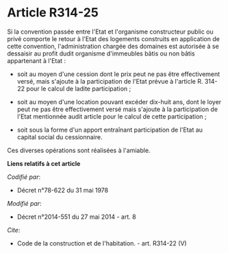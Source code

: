 # Article R314-25

Si la convention passée entre l'Etat et l'organisme constructeur public ou privé comporte le retour à l'Etat des logements
construits en application de cette convention, l'administration chargée des domaines est autorisée à se dessaisir au profit
dudit organisme d'immeubles bâtis ou non bâtis appartenant à l'Etat :

- soit au moyen d'une cession dont le prix peut ne pas être effectivement versé, mais s'ajoute à la participation de l'Etat
prévue à l'article R. 314-22 pour le calcul de ladite participation ;

- soit au moyen d'une location pouvant excéder dix-huit ans, dont le loyer peut ne pas être effectivement versé mais s'ajoute
à la participation de l'Etat mentionnée audit article pour le calcul de cette participation ;

- soit sous la forme d'un apport entraînant participation de l'Etat au capital social du cessionnaire. 

Ces diverses opérations sont réalisées à l'amiable.

**Liens relatifs à cet article**

_Codifié par_:

  - Décret n°78-622 du 31 mai 1978

_Modifié par_:

  - Décret n°2014-551 du 27 mai 2014 - art. 8

_Cite_:

  - Code de la construction et de l'habitation. - art. R314-22 (V)
